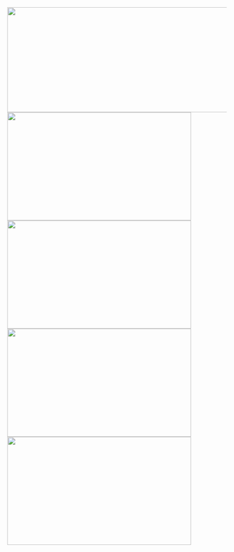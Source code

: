 <!--<a href="https://github.com/ILSHAW">
  <img height=320 align="center" src="https://github-readme-stats.vercel.app/api?username=ILSHAW&show=reviews,discussions_started,discussions_answered,prs_merged,prs_merged_percentage&show_icons=true&theme=github_dark&rank_icon=github&card_width=846"/>
</a>
<a href="https://github.com/ILSHAW">
  <img height=115 align="center" src="https://github-readme-stats.vercel.app/api/top-langs?username=ILSHAW&layout=compact&theme=github_dark&card_width=846"/>
</a>
<a href="https://github.com/ILSHAW">
  <img height=115 align="center" src="https://github-profile-summary-cards.vercel.app/api/cards/most-commit-language?username=ILSHAW&theme=github_dark&card_width=423"/>
</a>
<a href="https://github.com/ILSHAW">
  <img height=115 align="center" src="https://github-profile-summary-cards.vercel.app/api/cards/repos-per-language?username=ILSHAW&theme=github_dark&card_width=423"/>
</a>-->

<div>
  <div>
    <img height="241" width="846" src="http://github-profile-summary-cards.vercel.app/api/cards/profile-details?username=ILSHAW&theme=nord_dark">
  </div>
  <div>
    <img height="248" width="422" src="http://github-profile-summary-cards.vercel.app/api/cards/repos-per-language?username=ILSHAW&theme=nord_dark">
    <img height="248" width="422" src="http://github-profile-summary-cards.vercel.app/api/cards/most-commit-language?username=ILSHAW&theme=nord_dark">
  </div>
  <div>
    <img height="248" width="422" src="http://github-profile-summary-cards.vercel.app/api/cards/stats?username=ILSHAW&theme=nord_dark">
    <img height="248" width="422" src="http://github-profile-summary-cards.vercel.app/api/cards/productive-time?username=ILSHAW&theme=nord_dark&utcOffset=3">
  </div>
</div>
